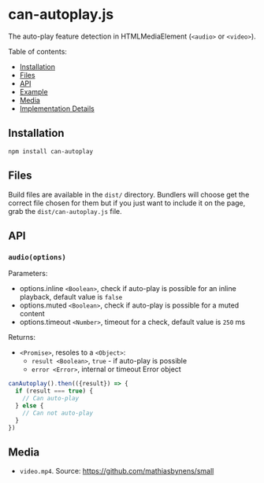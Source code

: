 # can-autoplay.js

The auto-play feature detection in HTMLMediaElement (`<audio>` or `<video>`).

Table of contents:

- [Installation](#installation)
- [Files](#files)
- [API](#api)
- [Example](#example)
- [Media](#media)
- [Implementation Details](#implementation-details)

## Installation

```
npm install can-autoplay
```

## Files

Build files are available in the `dist/` directory. Bundlers will choose get the correct file chosen for them but if you just want to include it on the page, grab the `dist/can-autoplay.js` file.

## API

### `audio(options)`

Parameters:

- options.inline `<Boolean>`, check if auto-play is possible for an inline playback, default value is `false`
- options.muted `<Boolean>`, check if auto-play is possible for a muted content
- options.timeout `<Number>`, timeout for a check, default value is `250` ms

Returns:

- `<Promise>`, resoles to a `<Object>`:
  - `result <Boolean>`, `true` - if auto-play is possible
  - `error <Error>`, internal or timeout Error object


```js
canAutoplay().then(({result}) => {
  if (result === true) {
    // Can auto-play
  } else {
    // Can not auto-play
  }
})
```

## Media

- `video.mp4`. Source: https://github.com/mathiasbynens/small
